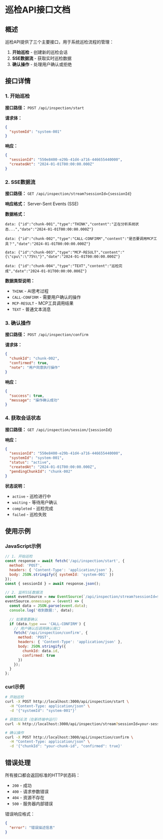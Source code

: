 # 巡检API接口文档

## 概述

巡检API提供了三个主要接口，用于系统巡检流程的管理：

1. **开始巡检** - 创建新的巡检会话
2. **SSE数据流** - 获取实时巡检数据
3. **确认操作** - 处理用户确认或拒绝

## 接口详情

### 1. 开始巡检

**接口路径：** `POST /api/inspection/start`

**请求体：**
```json
{
  "systemId": "system-001"
}
```

**响应：**
```json
{
  "sessionId": "550e8400-e29b-41d4-a716-446655440000",
  "createdAt": "2024-01-01T00:00:00.000Z"
}
```

### 2. SSE数据流

**接口路径：** `GET /api/inspection/stream?sessionId={sessionId}`

**响应格式：** Server-Sent Events (SSE)

**数据格式：**
```
data: {"id":"chunk-001","type":"THINK","content":"正在分析系统状态...","date":"2024-01-01T00:00:00.000Z"}

data: {"id":"chunk-002","type":"CALL-CONFIRM","content":"是否要调用MCP工具？","date":"2024-01-01T00:00:00.000Z"}

data: {"id":"chunk-003","type":"MCP-RESULT","content":"{\"cpu\":\"75%\"}","date":"2024-01-01T00:00:00.000Z"}

data: {"id":"chunk-004","type":"TEXT","content":"巡检完成","date":"2024-01-01T00:00:00.000Z"}
```

**数据类型说明：**
- `THINK` - AI思考过程
- `CALL-CONFIRM` - 需要用户确认的操作
- `MCP-RESULT` - MCP工具调用结果
- `TEXT` - 普通文本消息

### 3. 确认操作

**接口路径：** `POST /api/inspection/confirm`

**请求体：**
```json
{
  "chunkId": "chunk-002",
  "confirmed": true,
  "note": "用户同意执行操作"
}
```

**响应：**
```json
{
  "success": true,
  "message": "操作确认成功"
}
```

### 4. 获取会话状态

**接口路径：** `GET /api/inspection/session/{sessionId}`

**响应：**
```json
{
  "sessionId": "550e8400-e29b-41d4-a716-446655440000",
  "systemId": "system-001",
  "status": "active",
  "createdAt": "2024-01-01T00:00:00.000Z",
  "pendingChunkId": "chunk-002"
}
```

**状态说明：**
- `active` - 巡检进行中
- `waiting` - 等待用户确认
- `completed` - 巡检完成
- `failed` - 巡检失败

## 使用示例

### JavaScript示例

```javascript
// 1. 开始巡检
const response = await fetch('/api/inspection/start', {
  method: 'POST',
  headers: { 'Content-Type': 'application/json' },
  body: JSON.stringify({ systemId: 'system-001' })
});
const { sessionId } = await response.json();

// 2. 监听SSE数据流
const eventSource = new EventSource(`/api/inspection/stream?sessionId=${sessionId}`);
eventSource.onmessage = (event) => {
  const data = JSON.parse(event.data);
  console.log('收到数据:', data);
  
  // 如果需要确认
  if (data.type === 'CALL-CONFIRM') {
    // 用户确认后调用确认接口
    fetch('/api/inspection/confirm', {
      method: 'POST',
      headers: { 'Content-Type': 'application/json' },
      body: JSON.stringify({
        chunkId: data.id,
        confirmed: true
      })
    });
  }
};
```

### curl示例

```bash
# 开始巡检
curl -X POST http://localhost:3000/api/inspection/start \
  -H "Content-Type: application/json" \
  -d '{"systemId": "system-001"}'

# 获取SSE流（在新终端中运行）
curl -N http://localhost:3000/api/inspection/stream?sessionId=your-session-id

# 确认操作
curl -X POST http://localhost:3000/api/inspection/confirm \
  -H "Content-Type: application/json" \
  -d '{"chunkId": "your-chunk-id", "confirmed": true}'
```

## 错误处理

所有接口都会返回标准的HTTP状态码：

- `200` - 成功
- `400` - 请求参数错误
- `404` - 资源不存在
- `500` - 服务器内部错误

错误响应格式：
```json
{
  "error": "错误描述信息"
}
``` 
